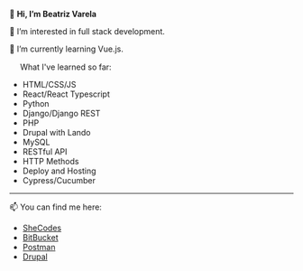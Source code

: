 👋 **Hi, I’m Beatriz Varela**

👀 I’m interested in full stack development.

🌱 I’m currently learning Vue.js.

<img src="https://git-scm.com/images/logos/downloads/Git-Icon-1788C.png" width="15"/> What I've learned so far:
- HTML/CSS/JS
- React/React Typescript
- Python
- Django/Django REST
- PHP
- Drupal with Lando
- MySQL
- RESTful API
- HTTP Methods
- Deploy and Hosting
- Cypress/Cucumber

---

📫 You can find me here:

- [SheCodes](https://www.shecodes.io/students/beatriz-varela)
- [BitBucket](https://bitbucket.org/BeatrizVarela/)
- [Postman](https://www.postman.com/beatrizvarela)
- [Drupal](https://www.drupal.org/u/anabpv)

<!---
BeatrizVarela/BeatrizVarela is a ✨ special ✨ repository because its `README.md` (this file) appears on your GitHub profile.
You can click the Preview link to take a look at your changes.
--->
